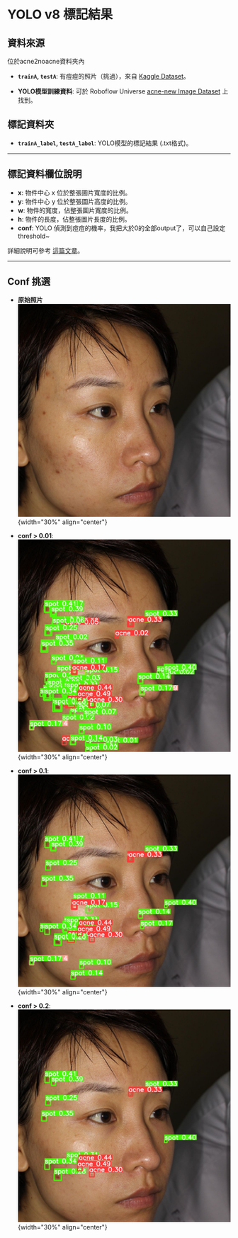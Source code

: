 # YOLO v8 標記結果

## 資料來源
位於acne2noacne資料夾內
- **`trainA`, `testA`**: 有痘痘的照片（挑過），來自 [Kaggle Dataset](https://www.kaggle.com/datasets/manuelhettich/acne04)。

- **YOLO模型訓練資料**: 可於 Roboflow Universe [acne-new Image Dataset](https://universe.roboflow.com/buyumedatasets/acne-new/dataset/36) 上找到。

## 標記資料夾
- **`trainA_label`, `testA_label`**: YOLO模型的標記結果 (.txt格式)。

---

## 標記資料欄位說明

- **x**: 物件中心 x 位於整張圖片寬度的比例。
- **y**: 物件中心 y 位於整張圖片高度的比例。
- **w**: 物件的寬度，佔整張圖片寬度的比例。
- **h**: 物件的長度，佔整張圖片長度的比例。
- **conf**: YOLO 偵測到痘痘的機率，我把大於0的全部output了，可以自己設定threshold~

詳細說明可參考 [這篇文章](https://blog.cavedu.com/2019/07/25/yolo-identification-model/)。

---

## Conf 挑選

- **原始照片**
![原始照片](example/levle0_1.jpg){width="30%" align="center"}  

- **conf > 0.01**:
  ![conf > 0.01](example/levle0_1_0.01.jpg){width="30%" align="center"}  

- **conf > 0.1**:
  ![conf > 0.1](example/levle0_1_0.1.jpg){width="30%" align="center"}  

- **conf > 0.2**:
  ![conf > 0.2](example/levle0_1_0.2.jpg){width="30%" align="center"}  
